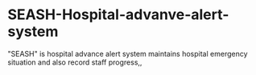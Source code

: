 # SEASH-Hospital-advanve-alert-system
"SEASH" is hospital advance alert system maintains hospital emergency situation and also record staff progress,, 

